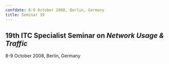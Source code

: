 ```yaml
---
confdate: 8-9 October 2008, Berlin, Germany
title: Seminar 19
---
```


## ****19th ITC Specialist Seminar on _Network Usage & Traffic_****

8-9 October 2008, Berlin, Germany
